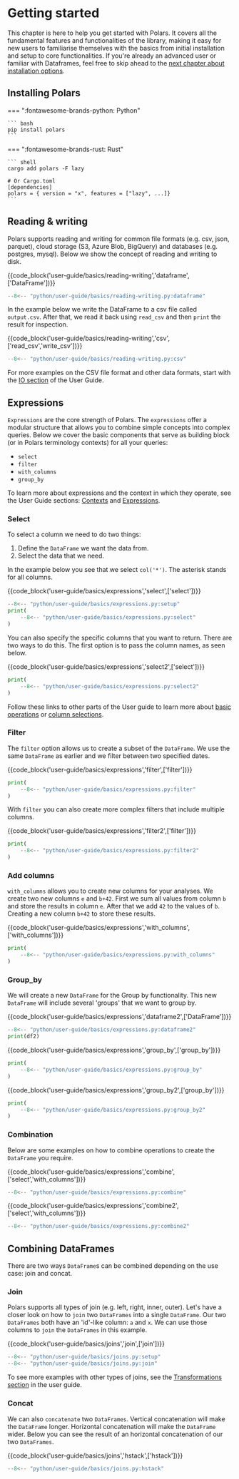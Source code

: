 # Getting started

This chapter is here to help you get started with Polars. It covers all the fundamental features and functionalities of the library, making it easy for new users to familiarise themselves with the basics from initial installation and setup to core functionalities. If you're already an advanced user or familiar with Dataframes, feel free to skip ahead to the [next chapter about installation options](installation.md).

## Installing Polars

=== ":fontawesome-brands-python: Python"

    ``` bash
    pip install polars
    ```

=== ":fontawesome-brands-rust: Rust"

    ``` shell
    cargo add polars -F lazy

    # Or Cargo.toml
    [dependencies]
    polars = { version = "x", features = ["lazy", ...]}
    ```

## Reading & writing

Polars supports reading and writing for common file formats (e.g. csv, json, parquet), cloud storage (S3, Azure Blob, BigQuery) and databases (e.g. postgres, mysql). Below we show the concept of reading and writing to disk.

{{code_block('user-guide/basics/reading-writing','dataframe',['DataFrame'])}}

```python exec="on" result="text" session="getting-started/reading"
--8<-- "python/user-guide/basics/reading-writing.py:dataframe"
```

In the example below we write the DataFrame to a csv file called `output.csv`. After that, we read it back using `read_csv` and then `print` the result for inspection.

{{code_block('user-guide/basics/reading-writing','csv',['read_csv','write_csv'])}}

```python exec="on" result="text" session="getting-started/reading"
--8<-- "python/user-guide/basics/reading-writing.py:csv"
```

For more examples on the CSV file format and other data formats, start with the [IO section](io/index.md) of the User Guide.

## Expressions

`Expressions` are the core strength of Polars. The `expressions` offer a modular structure that allows you to combine simple concepts into complex queries. Below we cover the basic components that serve as building block (or in Polars terminology contexts) for all your queries:

- `select`
- `filter`
- `with_columns`
- `group_by`

To learn more about expressions and the context in which they operate, see the User Guide sections: [Contexts](concepts/contexts.md) and [Expressions](concepts/expressions.md).

### Select

To select a column we need to do two things:

1. Define the `DataFrame` we want the data from.
2. Select the data that we need.

In the example below you see that we select `col('*')`. The asterisk stands for all columns.

{{code_block('user-guide/basics/expressions','select',['select'])}}

```python exec="on" result="text" session="getting-started/expressions"
--8<-- "python/user-guide/basics/expressions.py:setup"
print(
    --8<-- "python/user-guide/basics/expressions.py:select"
)
```

You can also specify the specific columns that you want to return. There are two ways to do this. The first option is to pass the column names, as seen below.

{{code_block('user-guide/basics/expressions','select2',['select'])}}

```python exec="on" result="text" session="getting-started/expressions"
print(
    --8<-- "python/user-guide/basics/expressions.py:select2"
)
```

Follow these links to other parts of the User guide to learn more about [basic operations](expressions/operators.md) or [column selections](expressions/column-selections.md).

### Filter

The `filter` option allows us to create a subset of the `DataFrame`. We use the same `DataFrame` as earlier and we filter between two specified dates.

{{code_block('user-guide/basics/expressions','filter',['filter'])}}

```python exec="on" result="text" session="getting-started/expressions"
print(
    --8<-- "python/user-guide/basics/expressions.py:filter"
)
```

With `filter` you can also create more complex filters that include multiple columns.

{{code_block('user-guide/basics/expressions','filter2',['filter'])}}

```python exec="on" result="text" session="getting-started/expressions"
print(
    --8<-- "python/user-guide/basics/expressions.py:filter2"
)
```

### Add columns

`with_columns` allows you to create new columns for your analyses. We create two new columns `e` and `b+42`. First we sum all values from column `b` and store the results in column `e`. After that we add `42` to the values of `b`. Creating a new column `b+42` to store these results.

{{code_block('user-guide/basics/expressions','with_columns',['with_columns'])}}

```python exec="on" result="text" session="getting-started/expressions"
print(
    --8<-- "python/user-guide/basics/expressions.py:with_columns"
)
```

### Group_by

We will create a new `DataFrame` for the Group by functionality. This new `DataFrame` will include several 'groups' that we want to group by.

{{code_block('user-guide/basics/expressions','dataframe2',['DataFrame'])}}

```python exec="on" result="text" session="getting-started/expressions"
--8<-- "python/user-guide/basics/expressions.py:dataframe2"
print(df2)
```

{{code_block('user-guide/basics/expressions','group_by',['group_by'])}}

```python exec="on" result="text" session="getting-started/expressions"
print(
    --8<-- "python/user-guide/basics/expressions.py:group_by"
)
```

{{code_block('user-guide/basics/expressions','group_by2',['group_by'])}}

```python exec="on" result="text" session="getting-started/expressions"
print(
    --8<-- "python/user-guide/basics/expressions.py:group_by2"
)
```

### Combination

Below are some examples on how to combine operations to create the `DataFrame` you require.

{{code_block('user-guide/basics/expressions','combine',['select','with_columns'])}}

```python exec="on" result="text" session="getting-started/expressions"
--8<-- "python/user-guide/basics/expressions.py:combine"
```

{{code_block('user-guide/basics/expressions','combine2',['select','with_columns'])}}

```python exec="on" result="text" session="getting-started/expressions"
--8<-- "python/user-guide/basics/expressions.py:combine2"
```

## Combining DataFrames

There are two ways `DataFrame`s can be combined depending on the use case: join and concat.

### Join

Polars supports all types of join (e.g. left, right, inner, outer). Let's have a closer look on how to `join` two `DataFrames` into a single `DataFrame`. Our two `DataFrames` both have an 'id'-like column: `a` and `x`. We can use those columns to `join` the `DataFrames` in this example.

{{code_block('user-guide/basics/joins','join',['join'])}}

```python exec="on" result="text" session="getting-started/joins"
--8<-- "python/user-guide/basics/joins.py:setup"
--8<-- "python/user-guide/basics/joins.py:join"
```

To see more examples with other types of joins, see the [Transformations section](transformations/joins.md) in the user guide.

### Concat

We can also `concatenate` two `DataFrames`. Vertical concatenation will make the `DataFrame` longer. Horizontal concatenation will make the `DataFrame` wider. Below you can see the result of an horizontal concatenation of our two `DataFrames`.

{{code_block('user-guide/basics/joins','hstack',['hstack'])}}

```python exec="on" result="text" session="getting-started/joins"
--8<-- "python/user-guide/basics/joins.py:hstack"
```
